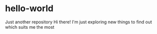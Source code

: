 # hello-world
Just another repository
Hi there! I'm just exploring new things to find out which suits me the most

